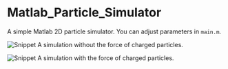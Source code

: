 # Matlab_Particle_Simulator

A simple Matlab 2D particle simulator. You can adjust parameters in `main.m`.

![Snippet](images/result.gif)
A simulation without the force of charged particles.

![Snippet](images/result_2.gif)
A simulation with the force of charged particles.

